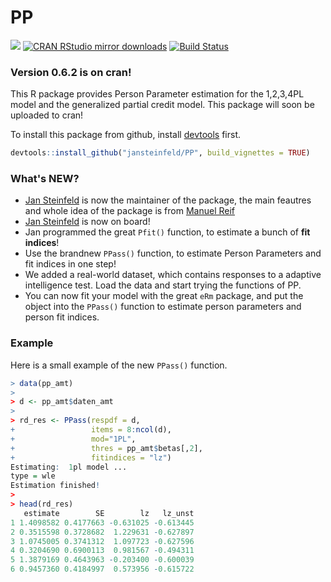 PP
==

[![](http://www.r-pkg.org/badges/version/PP)](http://www.r-pkg.org/pkg/PP)
[![CRAN RStudio mirror downloads](http://cranlogs.r-pkg.org/badges/PP)](http://www.r-pkg.org/pkg/PP)
[![Build Status](https://travis-ci.org/jansteinfeld/PP.svg?branch=master)](https://travis-ci.org/manuelreif/PP)

### Version 0.6.2 is on cran!


This R package provides Person Parameter estimation for the 1,2,3,4PL model and the generalized partial credit model. This package will soon be uploaded to cran!


To install this package from github, install [devtools](https://github.com/hadley/devtools) first.

```R
devtools::install_github("jansteinfeld/PP", build_vignettes = TRUE)
```

### What's NEW?
* [Jan Steinfeld](https://github.com/jansteinfeld) is now the maintainer of the package, the main feautres and whole idea of the package is from [Manuel Reif](https://github.com/manuelreif)
* [Jan Steinfeld](https://github.com/jansteinfeld) is now on board! 
* Jan programmed the great `Pfit()` function, to estimate a bunch of **fit indices**!
*  Use the brandnew `PPass()` function, to estimate Person Parameters and fit indices in one step!
* We added a real-world dataset, which contains responses to a adaptive intelligence test. Load the data and start trying the functions of PP.
* You can now fit your model with the great `eRm` package, and put the object into the `PPass()` function to estimate person parameters and person fit indices.




### Example

Here is a small example of the new `PPass()` function.

```R
> data(pp_amt)
> 
> d <- pp_amt$daten_amt
> 
> rd_res <- PPass(respdf = d, 
+                 items = 8:ncol(d),
+                 mod="1PL",
+                 thres = pp_amt$betas[,2], 
+                 fitindices = "lz")
Estimating:  1pl model ... 
type = wle 
Estimation finished!
> 
> head(rd_res)
   estimate        SE        lz   lz_unst
1 1.4098582 0.4177663 -0.631025 -0.613445
2 0.3515598 0.3728682  1.229631 -0.627897
3 1.0745005 0.3741312  1.097723 -0.627596
4 0.3204690 0.6900113  0.981567 -0.494311
5 1.3879169 0.4643963 -0.203400 -0.600039
6 0.9457360 0.4184997  0.573956 -0.615722
```

